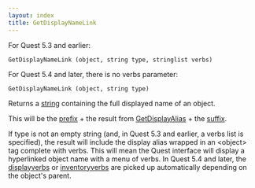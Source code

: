 ```yaml
---
layout: index
title: GetDisplayNameLink
---
```


For Quest 5.3 and earlier:

    GetDisplayNameLink (object, string type, stringlist verbs)

For Quest 5.4 and later, there is no verbs parameter:

    GetDisplayNameLink (object, string type)

Returns a [string](../../types/string.html) containing the full displayed name of an object.

This will be the [prefix](../../attributes/prefix.html) + the result from [GetDisplayAlias](getdisplayalias.html) + the [suffix](../../attributes/suffix.html).

If type is not an empty string (and, in Quest 5.3 and earlier, a verbs list is specified), the result will include the display alias wrapped in an \<object\> tag complete with verbs. This will mean the Quest interface will display a hyperlinked object name with a menu of verbs. In Quest 5.4 and later, the [displayverbs](../../attributes/displayverbs.html) or [inventoryverbs](../../attributes/inventoryverbs.html) are picked up automatically depending on the object's parent.
